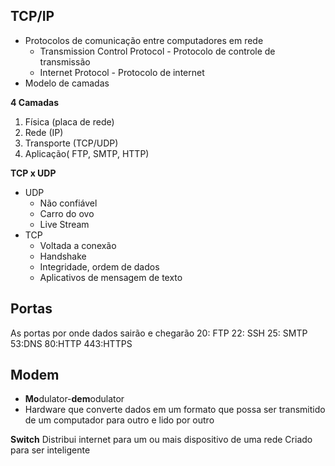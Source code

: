 
## TCP/IP
 - Protocolos de comunicação entre computadores em rede
    - Transmission Control Protocol - Protocolo de controle de transmissão
    - Internet Protocol - Protocolo de internet
 - Modelo de camadas


**4 Camadas**
1. Física (placa de rede)
2. Rede (IP)
3. Transporte (TCP/UDP)
5. Aplicação( FTP, SMTP, HTTP)

**TCP x UDP**

- UDP
    - Não confiável
    - Carro do ovo
    - Live Stream
- TCP
    - Voltada a conexão
    - Handshake
    - Integridade, ordem de dados
    - Aplicativos de mensagem de texto

## Portas
As portas por onde dados sairão e chegarão
20: FTP
22: SSH
25: SMTP
53:DNS
80:HTTP
443:HTTPS

## Modem

- **Mo**dulator-**dem**odulator
- Hardware que converte dados em um formato que possa ser 
transmitido de um computador para outro e lido por outro

**Switch**
Distribui internet para um ou mais dispositivo de uma rede
Criado para ser inteligente